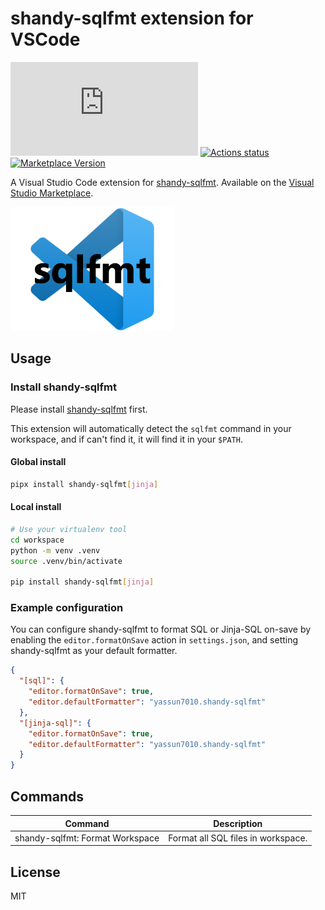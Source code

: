 # shandy-sqlfmt extension for VSCode

[![GitHub license](https://badgen.net/github/license/Naereen/Strapdown.js?style=flat-square)](https://github.com/Naereen/StrapDown.js/blob/master/LICENSE)
[![Actions status](https://github.com/yassun7010/vscode-shandy-sqlfmt/workflows/CI/badge.svg)](https://github.com/yassun7010/vscode-shandy-sqlfmt/actions)
[![Marketplace Version](https://vsmarketplacebadges.dev/version/yassun7010.vscode-shandy-sqlfmt.png?label=VS%20Code%20Marketplace&logo=visual-studio-code "Current Release")](https://marketplace.visualstudio.com/items?itemName=yassun7010.vscode-shandy-sqlfmt)

A Visual Studio Code extension for [shandy-sqlfmt](https://github.com/tconbeer/sqlfmt). Available on the [Visual Studio Marketplace](https://marketplace.visualstudio.com/items?itemName=yassun7010.vscode-shandy-sqlfmt).

![icon](images/icon.png)

## Usage

### Install shandy-sqlfmt

Please install [shandy-sqlfmt](https://github.com/tconbeer/sqlfm) first.

This extension will automatically detect the `sqlfmt` command in your workspace, and if can't find it, it will find it in your `$PATH`.

#### Global install

```sh
pipx install shandy-sqlfmt[jinja]
```

#### Local install

```sh
# Use your virtualenv tool
cd workspace
python -m venv .venv
source .venv/bin/activate

pip install shandy-sqlfmt[jinja]
```

### Example configuration

You can configure shandy-sqlfmt to format SQL or Jinja-SQL on-save by enabling the `editor.formatOnSave` action in `settings.json`, and setting shandy-sqlfmt as your default formatter.

```json
{
  "[sql]": {
    "editor.formatOnSave": true,
    "editor.defaultFormatter": "yassun7010.shandy-sqlfmt"
  },
  "[jinja-sql]": {
    "editor.formatOnSave": true,
    "editor.defaultFormatter": "yassun7010.shandy-sqlfmt"
  }
}
```

## Commands

| Command                         | Description                        |
| ------------------------------- | ---------------------------------- |
| shandy-sqlfmt: Format Workspace | Format all SQL files in workspace. |

## License

MIT

